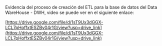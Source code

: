 Evidencia del proceso de creación del ETL para la base de datos del Data WareHouse - DWH, video se puede ver en el siguiente enlace:

[https://drive.google.com/file/d/1sT9Ux3dGGX-LCL7pHoffxtESZBv04r1G/view?usp=drive_link](https://drive.google.com/file/d/1sT9Ux3dGGX-LCL7pHoffxtESZBv04r1G/view?usp=drive_link)
